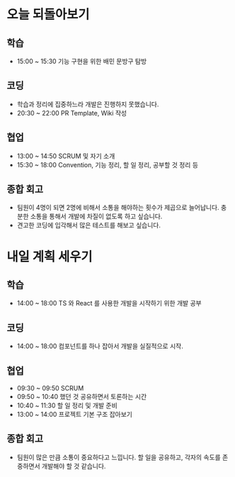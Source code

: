 # 오늘 되돌아보기
## 학습
* 15:00 ~ 15:30 기능 구현을 위한 배민 문방구 탐방

## 코딩
* 학습과 정리에 집중하느라 개발은 진행하지 못했습니다.
* 20:30 ~ 22:00 PR Template, Wiki 작성

## 협업
* 13:00 ~ 14:50 SCRUM 및 자기 소개
* 15:30 ~ 18:00 Convention, 기능 정리, 할 일 정리, 공부할 것 정리 등

## 종합 회고
* 팀원이 4명이 되면 2명에 비해서 소통을 해야하는 횟수가 제곱으로 늘어납니다. 충분한 소통을 통해서 개발에 차질이 없도록 하고 싶습니다.
* 견고한 코딩에 입각해서 많은 테스트를 해보고 싶습니다.

# 내일 계획 세우기
## 학습
* 14:00 ~ 18:00 TS 와 React 를 사용한 개발을 시작하기 위한 개발 공부

## 코딩
* 14:00 ~ 18:00 컴포넌트를 하나 잡아서 개발을 실질적으로 시작.

## 협업
* 09:30 ~ 09:50 SCRUM
* 09:50 ~ 10:40 했던 것 공유하면서 토론하는 시간
* 10:40 ~ 11:30 할 일 정리 및 개발 준비
* 13:00 ~ 14:00 프로젝트 기본 구조 잡아보기

## 종합 회고
* 팀원이 많은 만큼 소통이 중요하다고 느낍니다. 할 일을 공유하고, 각자의 속도를 존중하면서 개발해야 할 것 같습니다.

